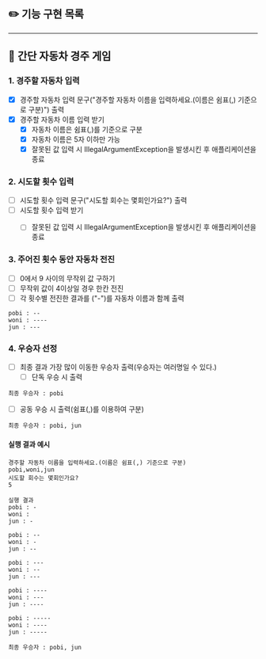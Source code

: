 ## ✏️ 기능 구현 목록

-------
## 🚚 간단 자동차 경주 게임

### 1. 경주할 자동차 입력

- [X] 경주할 자동차 입력 문구("경주할 자동차 이름을 입력하세요.(이름은 쉼표(,) 기준으로 구분)") 출력
- [X] 경주할 자동차 이름 입력 받기
  - [X] 자동차 이름은 쉼표(,)를 기준으로 구분
  - [X] 자동차 이름은 5자 이하만 가능
  - [X] 잘못된 값 입력 시 IllegalArgumentException을 발생시킨 후 애플리케이션을 종료

### 2. 시도할 횟수 입력
- [ ] 시도할 횟수 입력 문구("시도할 회수는 몇회인가요?") 출력 
- [ ] 시도할 횟수 입력 받기 
   - [ ] 잘못된 값 입력 시 IllegalArgumentException을 발생시킨 후 애플리케이션을 종료


### 3. 주어진 횟수 동안 자동차 전진
- [ ] 0에서 9 사이의 무작위 값 구하기
- [ ] 무작위 값이 4이상일 경우 한칸 전진
- [ ] 각 횟수별 전진한 결과를 ("-")를 자동차 이름과 함께 출력
```
pobi : --
woni : ----
jun : ---
```

### 4. 우승자 선정
- [ ] 최종 결과 가장 많이 이동한 우승자 출력(우승자는 여러명일 수 있다.)
  - [ ] 단독 우승 시 출력
```
최종 우승자 : pobi
```
  - [ ] 공동 우승 시 출력(쉼표(,)를 이용하여 구분)
```
최종 우승자 : pobi, jun
```

#### 실행 결과 예시

```
경주할 자동차 이름을 입력하세요.(이름은 쉼표(,) 기준으로 구분)
pobi,woni,jun
시도할 회수는 몇회인가요?
5

실행 결과
pobi : -
woni : 
jun : -

pobi : --
woni : -
jun : --

pobi : ---
woni : --
jun : ---

pobi : ----
woni : ---
jun : ----

pobi : -----
woni : ----
jun : -----

최종 우승자 : pobi, jun
```
